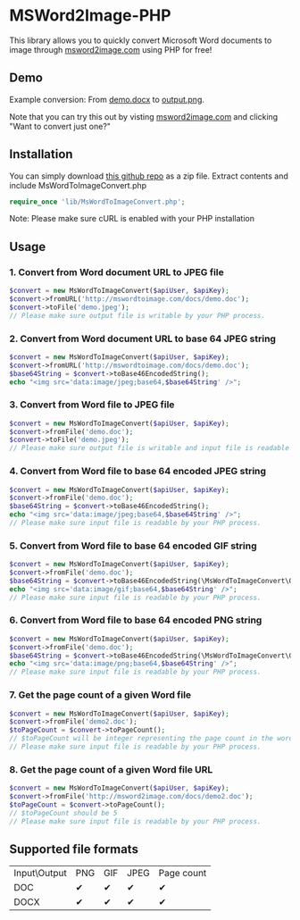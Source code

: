 # MSWord2Image-PHP

This library allows you to quickly convert Microsoft Word documents to image through [msword2image.com](http://msword2image.com) using PHP for free!

## Demo

Example conversion: From [demo.docx](http://msword2image.com/docs/demo.docx) to [output.png](http://msword2image.com/docs/demoOutput.png). 

Note that you can try this out by visting [msword2image.com](http://msword2image.com) and clicking "Want to convert just one?"

## Installation

You can simply download [this github repo](https://github.com/msword2image/msword2image-php/archive/master.zip) as a zip file. Extract contents and include MsWordToImageConvert.php

```php
require_once 'lib/MsWordToImageConvert.php';
```

Note: Please make sure cURL is enabled with your PHP installation

## Usage

### 1. Convert from Word document URL to JPEG file

```php
$convert = new MsWordToImageConvert($apiUser, $apiKey);
$convert->fromURL('http://mswordtoimage.com/docs/demo.doc');
$convert->toFile('demo.jpeg');
// Please make sure output file is writable by your PHP process.
```

### 2. Convert from Word document URL to base 64 JPEG string

```php
$convert = new MsWordToImageConvert($apiUser, $apiKey);
$convert->fromURL('http://mswordtoimage.com/docs/demo.doc');
$base64String = $convert->toBase46EncodedString();
echo "<img src='data:image/jpeg;base64,$base64String' />";
```

### 3. Convert from Word file to JPEG file

```php
$convert = new MsWordToImageConvert($apiUser, $apiKey);
$convert->fromFile('demo.doc');
$convert->toFile('demo.jpeg');
// Please make sure output file is writable and input file is readable by your PHP process.
```

### 4. Convert from Word file to base 64 encoded JPEG string

```php
$convert = new MsWordToImageConvert($apiUser, $apiKey);
$convert->fromFile('demo.doc');
$base64String = $convert->toBase46EncodedString();
echo "<img src='data:image/jpeg;base64,$base64String' />";
// Please make sure input file is readable by your PHP process.
```
### 5. Convert from Word file to base 64 encoded GIF string

```php
$convert = new MsWordToImageConvert($apiUser, $apiKey);
$convert->fromFile('demo.doc');
$base64String = $convert->toBase46EncodedString(\MsWordToImageConvert\OutputImageFormat::GIF);
echo "<img src='data:image/gif;base64,$base64String' />";
// Please make sure input file is readable by your PHP process.
```

### 6. Convert from Word file to base 64 encoded PNG string

```php
$convert = new MsWordToImageConvert($apiUser, $apiKey);
$convert->fromFile('demo.doc');
$base64String = $convert->toBase46EncodedString(\MsWordToImageConvert\OutputImageFormat::JPEG);
echo "<img src='data:image/png;base64,$base64String' />";
// Please make sure input file is readable by your PHP process.
```

### 7. Get the page count of a given Word file

```php
$convert = new MsWordToImageConvert($apiUser, $apiKey);
$convert->fromFile('demo2.doc');
$toPageCount = $convert->toPageCount(); 
// $toPageCount will be integer representing the page count in the word file
// Please make sure input file is readable by your PHP process.
```

### 8. Get the page count of a given Word file URL

```php
$convert = new MsWordToImageConvert($apiUser, $apiKey);
$convert->fromFile('http://msword2image.com/docs/demo2.doc');
$toPageCount = $convert->toPageCount(); 
// $toPageCount should be 5
// Please make sure input file is readable by your PHP process.
```

## Supported file formats

<table>
  <tbody>
    <tr>
      <td>Input\Output</td>
      <td>PNG</td>
      <td>GIF</td>
      <td>JPEG</td>
      <td>Page count</td>
    </tr>
    <tr>
      <td>DOC</td>
      <td>✔</td>
      <td>✔</td>
      <td>✔</td>
      <td>✔</td>
    </tr>
    <tr>
      <td>DOCX</td>
      <td>✔</td>
      <td>✔</td>
      <td>✔</td>
      <td>✔</td>
    </tr>
  </tbody>
</table>
